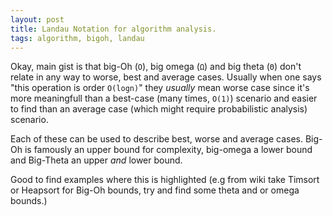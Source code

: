 ```yaml
---
layout: post
title: Landau Notation for algorithm analysis. 
tags: algorithm, bigoh, landau
---
```


Okay, main gist is that big-Oh (`O`), big omega (`Ω`) and big theta 
(`Θ`) don't relate in any way to worse, best and average cases. 
Usually when one says "this operation is order `O(logn)`" they 
*usually* mean worse case since it's more meaningfull than a 
best-case (many times, `O(1)`) scenario and easier to find than 
an average case (which might require probabilistic analysis) 
scenario.

Each of these can be used to describe best, worse and average cases.
Big-Oh is famously an upper bound for complexity, big-omega a lower 
bound and Big-Theta an upper *and* lower bound. 

Good to find examples where this is highlighted (e.g from wiki take 
Timsort or Heapsort for Big-Oh bounds, try and find some theta and 
or omega bounds.)

[landWiki]: https://en.wikipedia.org/wiki/Big_O_notation
[heapsortWiki]: https://en.wikipedia.org/wiki/Heapsort

[csexch1]: https://cs.stackexchange.com/questions/57/how-does-one-know-which-notation-of-time-complexity-analysis-to-use
[csexch2]: https://cs.stackexchange.com/questions/23068/how-do-o-and-%ce%a9-relate-to-worst-and-best-case

[rutanen]: https://arxiv.org/abs/1309.3210

